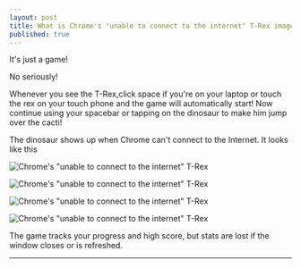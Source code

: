 ```yaml
---
layout: post
title: What is Chrome's "unable to connect to the internet" T-Rex image?
published: true
---
```

It's just a game!

No seriously!

Whenever you see the T-Rex,click space if you're on your laptop or touch the rex on your touch phone and the game will automatically start! Now continue using your spacebar or tapping on the dinosaur to make him jump over the cacti!


The dinosaur shows up when Chrome can't connect to the Internet. It looks like this

![Chrome's "unable to connect to the internet" T-Rex](https://qph.is.quoracdn.net/main-qimg-009d19337a8fd1cf91e5fd99f8a068e9?convert_to_webp=true)

![Chrome's "unable to connect to the internet" T-Rex](https://qph.is.quoracdn.net/main-qimg-0d5dad42bd4c69c90fae2c6564890a81?convert_to_webp=true)

![Chrome's "unable to connect to the internet" T-Rex](https://qph.is.quoracdn.net/main-qimg-8db37213ddb279f8f155aa0928c34b07?convert_to_webp=true)

![Chrome's "unable to connect to the internet" T-Rex](http://rack.1.mshcdn.com/media/ZgkyMDE0LzA5LzI1LzJmL2xPeGRkUUwuNjFhZTQuZ2lmCnAJdGh1bWIJMTIwMHg5NjAwPg/31c9116e/e74/lOxddQL.gif)

The game tracks your progress and high score, but stats are lost if the window closes or is refreshed.

----------------------------------

